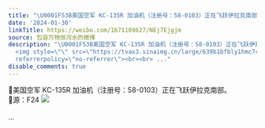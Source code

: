 ```yaml
---
title: "\U0001F53B美国空军 KC-135R 加油机（注册号：58-0103）正在飞跃伊拉克南部。\U0001F53B源：F24 [图片]"
date: '2024-01-30'
linkTitle: https://weibo.com/1671109627/NEj7Ejgjm
source: 包容万物恒河水的微博
description: "\U0001F53B美国空军 KC-135R 加油机（注册号：58-0103）正在飞跃伊拉克南部。<br>\U0001F53B源：F24
  <img style=\"\" src=\"https://tvax3.sinaimg.cn/large/639b1bfbly1hmc7cgxowtj20xz0kpgxw.jpg\"
  referrerpolicy=\"no-referrer\"><br><br> ..."
disable_comments: true
---
```

🔻美国空军 KC-135R 加油机（注册号：58-0103）正在飞跃伊拉克南部。<br>🔻源：F24 <img style="" src="https://tvax3.sinaimg.cn/large/639b1bfbly1hmc7cgxowtj20xz0kpgxw.jpg" referrerpolicy="no-referrer"><br><br> ...